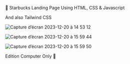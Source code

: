 🥤 Starbucks Landing Page Using HTML, CSS & Javascript

And also Tailwind CSS

![Capture d’écran 2023-12-20 à 14 53 12](https://github.com/NOTLimai/starbucks-landing/assets/105194744/c81042b1-7f37-41c9-afa8-002fe4af2c27)

![Capture d’écran 2023-12-20 à 15 59 44](https://github.com/NOTLimai/starbucks-landing/assets/105194744/04849c50-c729-4a14-beaa-19271325edcf)

![Capture d’écran 2023-12-20 à 15 59 50](https://github.com/NOTLimai/starbucks-landing/assets/105194744/7aa2bb24-a620-4df8-82f9-bbd7048ff468)

Edition Computer Only 🚀
